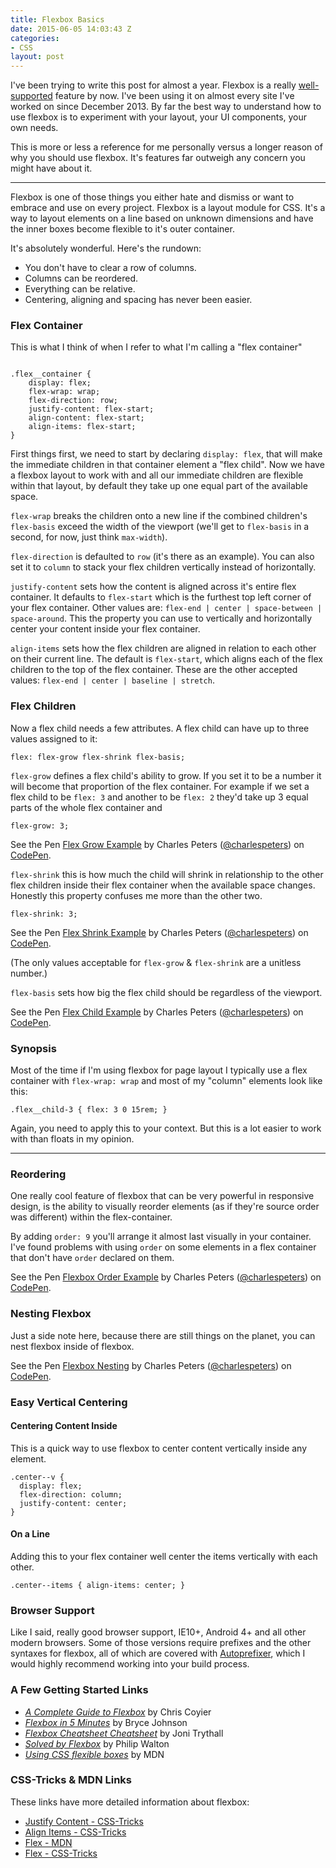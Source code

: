 ```yaml
---
title: Flexbox Basics
date: 2015-06-05 14:03:43 Z
categories:
- CSS
layout: post
---
```


I've been trying to write this post for almost a year. Flexbox is a really [well-supported](http://caniuse.com/#feat=flexbox) feature by now. I've been using it on almost every site I've worked on since December 2013. By far the best way to understand how to use flexbox is to experiment with your layout, your UI components, your own needs.

This is more or less a reference for me personally versus a longer reason of why you should use flexbox. It's features far outweigh any concern you might have about it.

---

Flexbox is one of those things you either hate and dismiss or want to embrace and use on every project. Flexbox is a layout module for CSS. It's a way to layout elements on a line based on unknown dimensions and have the inner boxes become flexible to it's outer container.

It's absolutely wonderful. Here's the rundown:
- You don't have to clear a row of columns.
- Columns can be reordered.
- Everything can be relative.
- Centering, aligning and spacing has never been easier.

### Flex Container
This is what I think of when I refer to what I'm calling a "flex container"

<pre><code class="language-css">
.flex__container {
    display: flex;
    flex-wrap: wrap;
    flex-direction: row;
    justify-content: flex-start;
    align-content: flex-start;
    align-items: flex-start;
}</code></pre>

First things first, we need to start by declaring `display: flex`, that will make the immediate children in that container element a "flex child". Now we have a flexbox layout to work with and all our immediate children are flexible within that layout, by default they take up one equal part of the available space.

`flex-wrap` breaks the children onto a new line if the combined children's `flex-basis` exceed the width of the viewport (we'll get to `flex-basis` in a second, for now, just think `max-width`).

`flex-direction` is defaulted to `row` (it's there as an example). You can also set it to `column` to stack your flex children vertically instead of horizontally.

`justify-content` sets how the content is aligned across it's entire flex container. It defaults to `flex-start` which is the furthest top left corner of your flex container. Other values are: `flex-end | center | space-between | space-around`. This the property you can use to vertically and horizontally center your content inside your flex container.

`align-items` sets how the flex children are aligned in relation to each other on their current line. The default is `flex-start`, which aligns each of the flex children to the top of the flex container. These are the other accepted values: `flex-end | center | baseline | stretch`.


### Flex Children
Now a flex child needs a few attributes. A flex child can have up to three values assigned to it:

<pre><code class="language-css">flex: flex-grow flex-shrink flex-basis;</code></pre>

`flex-grow` defines a flex child's ability to grow. If you set it to be a number it will become that proportion of the flex container. For example if we set a flex child to be `flex: 3` and another to be `flex: 2` they'd take up 3 equal parts of the whole flex container and

<pre><code class="language-css">flex-grow: 3;</code></pre>

<p data-height="268" data-theme-id="4981" data-slug-hash="ZGKQpr" data-default-tab="result" data-user="charlespeters" class='codepen'>See the Pen <a href='http://codepen.io/charlespeters/pen/ZGKQpr/'>Flex Grow Example</a> by Charles Peters (<a href='http://codepen.io/charlespeters'>@charlespeters</a>) on <a href='http://codepen.io'>CodePen</a>.</p>
<script async src="//assets.codepen.io/assets/embed/ei.js"></script>

`flex-shrink` this is how much the child will shrink in relationship to the other flex children inside their flex container when the available space changes. Honestly this property confuses me more than the other two.

<pre><code class="language-css">flex-shrink: 3;</code></pre>

<p data-height="285" data-theme-id="4981" data-slug-hash="MwmKJQ" data-default-tab="result" data-user="charlespeters" class='codepen'>See the Pen <a href='http://codepen.io/charlespeters/pen/MwmKJQ/'>Flex Shrink Example</a> by Charles Peters (<a href='http://codepen.io/charlespeters'>@charlespeters</a>) on <a href='http://codepen.io'>CodePen</a>.</p>
<script async src="//assets.codepen.io/assets/embed/ei.js"></script>

(The only values acceptable for `flex-grow` & `flex-shrink` are a unitless number.)

`flex-basis` sets how big the flex child should be regardless of the viewport.

<p data-height="268" data-theme-id="4981" data-slug-hash="aOWvMG" data-default-tab="result" data-user="charlespeters" class='codepen'>See the Pen <a href='http://codepen.io/charlespeters/pen/aOWvMG/'>Flex Child Example</a> by Charles Peters (<a href='http://codepen.io/charlespeters'>@charlespeters</a>) on <a href='http://codepen.io'>CodePen</a>.</p>
<script async src="//assets.codepen.io/assets/embed/ei.js"></script>


### Synopsis
Most of the time if I'm using flexbox for page layout I typically use a flex container with `flex-wrap: wrap` and most of my "column" elements look like this:
<pre><code class="language-css">.flex__child-3 { flex: 3 0 15rem; }</code></pre>

Again, you need to apply this to your context. But this is a lot easier to work with than floats in my opinion.

---

### Reordering
One really cool feature of flexbox that can be very powerful in responsive design, is the ability to visually reorder elements (as if they're source order was different) within the flex-container.

By adding `order: 9` you'll arrange it almost last visually in your container. I've found problems with using `order` on some elements in a flex container that don't have `order` declared on them.

<p data-height="268" data-theme-id="4981" data-slug-hash="zGZXOj" data-default-tab="result" data-user="charlespeters" class='codepen'>See the Pen <a href='http://codepen.io/charlespeters/pen/zGZXOj/'>Flexbox Order Example</a> by Charles Peters (<a href='http://codepen.io/charlespeters'>@charlespeters</a>) on <a href='http://codepen.io'>CodePen</a>.</p>
<script async src="//assets.codepen.io/assets/embed/ei.js"></script>

### Nesting Flexbox
Just a side note here, because there are still things on the planet, you can nest flexbox inside of flexbox.

<p data-height="268" data-theme-id="4981" data-slug-hash="eNWJyj" data-default-tab="result" data-user="charlespeters" class='codepen'>See the Pen <a href='http://codepen.io/charlespeters/pen/eNWJyj/'>Flexbox Nesting</a> by Charles Peters (<a href='http://codepen.io/charlespeters'>@charlespeters</a>) on <a href='http://codepen.io'>CodePen</a>.</p>
<script async src="//assets.codepen.io/assets/embed/ei.js"></script>

### Easy Vertical Centering

#### Centering Content Inside
This is a quick way to use flexbox to center content vertically inside any element.

<pre><code class="language-css">.center--v {
  display: flex;
  flex-direction: column;
  justify-content: center;
}</code></pre>

#### On a Line
Adding this to your flex container well center the items vertically with each other.

<pre><code class="language-css">.center--items { align-items: center; }</code></pre>

### Browser Support
Like I said, really good browser support, IE10+, Android 4+ and all other modern browsers. Some of those versions require prefixes and the other syntaxes for flexbox, all of which are covered with [Autoprefixer](https://github.com/postcss/autoprefixer), which I would highly recommend working into your build process.

### A Few Getting Started Links
- [_A Complete Guide to Flexbox_](http://css-tricks.com/snippets/css/a-guide-to-flexbox/) by Chris Coyier
- [_Flexbox in 5 Minutes_](http://devbryce.com/site/flexbox/) by Bryce Johnson
- [_Flexbox Cheatsheet Cheatsheet_](http://jonibologna.com/flexbox-cheatsheet/) by Joni Trythall
- [_Solved by Flexbox_](http://philipwalton.github.io/solved-by-flexbox/) by Philip Walton
- [_Using CSS flexible boxes_](https://developer.mozilla.org/en-US/docs/Web/Guide/CSS/Flexible_boxes) by MDN

### CSS-Tricks & MDN Links
These links have more detailed information about flexbox:

- [Justify Content - CSS-Tricks](https://css-tricks.com/almanac/properties/j/justify-content/)
- [Align Items - CSS-Tricks](https://css-tricks.com/almanac/properties/a/align-items/)
- [Flex - MDN](https://developer.mozilla.org/en-US/docs/Web/CSS/flex)
- [Flex - CSS-Tricks](https://css-tricks.com/almanac/properties/f/flex/)
